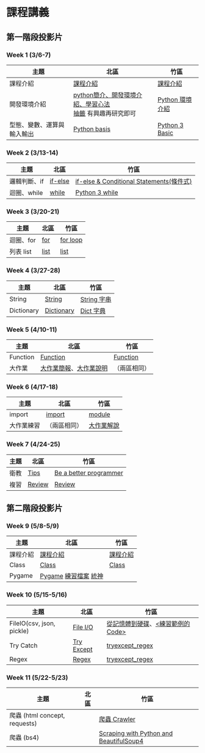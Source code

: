 # 課程講義

## 第一階段投影片
### Week 1 (3/6-7)
| 主題                       | 北區                                                         | 竹區                                                         |
| -------------------------- | ------------------------------------------------------------ | ------------------------------------------------------------ |
| 課程介紹                   | [課程介紹](https://drive.google.com/file/d/1HLyw3Pi1G6p-i_WPPL5zdUg0jwQVtoyq/view) | [課程介紹](https://drive.google.com/file/d/1EzpqwFj_LrxcItKWDq3Cxch7fJtEreL5/view?usp=sharing) |
| 開發環境介紹               | [python簡介、開發環境介紹、學習心法](https://docs.google.com/presentation/d/1UwGTfDCeEbSFaVL8E2KJi1kTDGn4L8T_T0QGrlluY28/edit?usp=sharing) <br /> [抽籤](http://codepad.org/n7SUgKQj) 有興趣再研究即可 | [Python 環境介紹](https://drive.google.com/file/d/1_pWi5ejIysn63IhKTRvtjJOFCOdsJcGQ/view?usp=sharing) |
| 型態、變數、運算與輸入輸出 | [Python basis](https://drive.google.com/file/d/1qZXuZUS0R26UTzTdPR-PoSkQOLZoK7ZK/view?usp=sharing) | [Python 3 Basic](https://drive.google.com/file/d/1EjEc7hlw95byfwkwf7Kmp_2fkj7zc3oc/view?usp=sharing) |


### Week 2 (3/13-14)
| 主題                       | 北區 | 竹區 |
| -------------------------- | ---- | ---- |
| 邏輯判斷、if               |  [if-else](https://drive.google.com/file/d/1GgiB09kKqbP1Aw-ojfJ4peK-RHIcTL6z/view?usp=sharing)    | [if-else & Conditional Statements(條件式)](https://drive.google.com/file/d/1pM4q0rCDCHtZLl_t8C0y15tmwIeHP6ho/view?usp=sharing) |
| 迴圈、while | [while](https://drive.google.com/file/d/1neF7Gb7O50aWHhmukCUh33KKTN6xebFy/view?usp=sharing) | [Python 3 while](https://drive.google.com/file/d/1Iri-bOxKsRO9o3BFfi6Ck64AKu-IZDAb/view?usp=sharing) |



### Week 3 (3/20-21)
| 主題                       | 北區 | 竹區 |
| -------------------------- | ---- | ---- |
| 迴圈、for | [for](https://drive.google.com/file/d/1a91AcD1h3cqO4VvQpNMp0S8QRDxkYtuP/view?usp=sharing)| [for loop](https://docs.google.com/presentation/d/14SZZyx-YFgtX4LzeB9CyGDH7idfv80tIADtO7Za-B3U/) |
| 列表 list | [list](https://drive.google.com/file/d/1EEsrCvpSB2asnNRey3EqJBsJxDsm_e_2/view?usp=sharing) | [list](https://drive.google.com/file/d/1kNZOkOkwwEUjzT6zprJQwVwsQMlXUO8y/view?usp=sharing) |

### Week 4 (3/27-28)
| 主題                       | 北區 | 竹區 |
| -------------------------- | ---- | ---- |
| String |[String](https://drive.google.com/file/d/1UGQYHhbCMau4bRLEoF6Mv1Xt2-uybmGW/view?usp=sharing) | [String 字串](https://drive.google.com/file/d/1CPHHlrMkPBGduVLTyXkO3BePaBzA1CVm/view) |
| Dictionary |[Dictionary](https://drive.google.com/file/d/1M9lhUEPVSV12OP_Z0Hkh9ijjO-2kgAbD/view?usp=sharing) | [Dict 字典](https://hackmd.io/@Sylveon/Hkp8Aa9Ed) |

### Week 5 (4/10-11)
| 主題                       | 北區 | 竹區 |
| -------------------------- | ---- | ---- |
| Function | [Function](https://drive.google.com/file/d/1Pmy3uqwWaav5MUNoonH8Vfs4hzYFaek1/view?usp=sharing) | [Function](https://drive.google.com/file/d/1dpLRBhQab_lsuyJf1mEAKmLJYLgn5GjL/view?usp=sharing) |
| 大作業 | [大作業簡報](https://drive.google.com/file/d/1SXHQloThUAMavZMfH6DCnIakhQTnzE_-/view?usp=sharing)、[大作業說明](https://hackmd.io/@-TyNLpH6RM-50upth1_LeQ/BkNyXCUrO) |  （兩區相同）|

### Week 6 (4/17-18)
| 主題                       | 北區 | 竹區 |
| -------------------------- | ---- | ---- |
| import |[import](https://drive.google.com/file/d/1rBZs-HSJ0-Km_3Zoi4NHlVne_56o3rIE/view?usp=sharing) | [module](https://drive.google.com/file/d/1pnUWtPWeRNM6-k-QJPYHO2mVCD1vNEwB/view?usp=sharing) |
| 大作業練習 | （兩區相同） | [大作業解說](https://hackmd.io/@pcchou/rkIxZdeIO) |


### Week 7 (4/24-25)
| 主題                       | 北區 | 竹區 |
| -------------------------- | ---- | ---- |
| 衛教 | [Tips](https://drive.google.com/file/d/1IKr4tCnRaApeU3rWSNqj-OhR9hFkWDlz/view?usp=sharing) | [Be a better programmer](https://drive.google.com/file/d/1BDTrtnl0KN22IxdY0awTctIBwbVfyzSk/view?usp=sharing) |
| 複習 | [Review](https://hackmd.io/@robert1003/ryh0gIt8d#/) | [Review](https://drive.google.com/file/d/11p5sqjQdZleqDmry0pM1kmAhDKmfMu2V/view?usp=sharing) |

## 第二階段投影片
### Week 9 (5/8-5/9)
| 主題                       | 北區 | 竹區 |
| -------------------------- | ---- | ---- |
| 課程介紹  |[課程介紹](https://drive.google.com/file/d/18ncjxupYEOq856aQ1AO0v2BJEVwAXk8K/view?usp=sharing) | [課程介紹](https://drive.google.com/file/d/1lnDjlxdk41JtH1fxv5-LxNKTNOXOUopm/view?usp=sharing)  |
| Class | [Class](https://hackmd.io/@VLvbo_-_QjqwJnUcuKdxSQ/SyCQD83PO) | [Class](https://hackmd.io/@Sylveon/r15yo2Zdd#/) |
| Pygame | [Pygame](https://drive.google.com/file/d/1Ve75Tsh31zwImmrmz1w-42hR_09EM9EL/view?usp=drivesdk) [練習檔案](https://drive.google.com/file/d/1Q_nxZYDCqGA38cHw7gqZ5Zs1K7Oik3eB/view?usp=sharing) [統神](https://drive.google.com/file/d/121VciBHGdqazCZEGzIuk5kdl4ArAMe0-/view?usp=sharing) | |


### Week 10 (5/15-5/16)
| 主題                       | 北區 | 竹區 |
| -------------------------- | ---- | ---- |
| FileIO(csv, json, pickle)  | [File I/O](https://hackmd.io/@robert1003/BkjOrzb9L) | [從記憶體到硬碟](https://drive.google.com/file/d/1aOJBUgV8BHQ2sA-v8A51dv7gdeeonNXD/view?usp=sharing)、[<練習範例的 Code>](https://drive.google.com/file/d/1xaCQlilK_BvJUoKXa2IzxF6xt3KkIurn/view?usp=sharing) |
| Try Catch | [Try Except](https://hackmd.io/@robert1003/BkPX9EU_d) |[tryexcept_regex](https://drive.google.com/file/d/1GsWapcoeyXJ2Ksu8m8ral0aeTCsWEOAf/view?usp=sharing)  |
| Regex | [Regex](https://drive.google.com/file/d/1yPKzaZOPPwB3AAM6i_C32c-v2zRxYPEx/view?usp=sharing) | [tryexcept_regex](https://drive.google.com/file/d/1GsWapcoeyXJ2Ksu8m8ral0aeTCsWEOAf/view?usp=sharing)  |

### Week 11 (5/22-5/23)
| 主題                       | 北區 | 竹區 |
| -------------------------- | ---- | ---- |
| 爬蟲 (html concept, requests)  |  | [爬蟲 Crawler](https://drive.google.com/file/d/1mjjFzaAsN9uqaMeluKsL0S5rpUMSPdCt/view) |
| 爬蟲 (bs4) |  |[Scraping with Python and BeautifulSoup4](https://hackmd.io/@pcchou/sprout-0522)  |